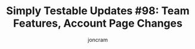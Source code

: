 ---
title: "Simply Testable Updates #98: Team Features, Account Page Changes"
author: joncram
newsletter_meta:
    issue_number: 98th
    url: https://us5.campaign-archive2.com/?u=ac75e33d993d2b502e333ddd0&amp;id=89e97e4907
    highlights:
      - <a href="https://us5.campaign-archive2.com/?u=ac75e33d993d2b502e333ddd0&amp;id=89e97e4907#team-features">Team Features</a>
      - <a href="https://us5.campaign-archive2.com/?u=ac75e33d993d2b502e333ddd0&amp;id=89e97e4907#account-page-changes">Account page changes</a>
    closing_sentence: Expect the next newsletter in a week from now on 23 July 2014
---